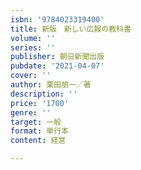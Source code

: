 ```yaml
---
isbn: '9784023319400'
title: 新版　新しい広報の教科書
volume: ''
series: ''
publisher: 朝日新聞出版
pubdate: '2021-04-07'
cover: ''
author: 栗田朋一／著
description: ''
price: '1700'
genre: ''
target: 一般
format: 単行本
content: 経営

---
```

